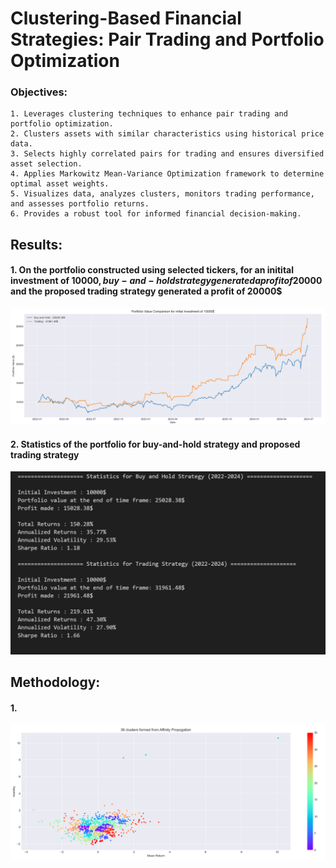 # Clustering-Based Financial Strategies: Pair Trading and Portfolio Optimization

### Objectives: 

    1. Leverages clustering techniques to enhance pair trading and portfolio optimization.
    2. Clusters assets with similar characteristics using historical price data.
    3. Selects highly correlated pairs for trading and ensures diversified asset selection.
    4. Applies Markowitz Mean-Variance Optimization framework to determine optimal asset weights.
    5. Visualizes data, analyzes clusters, monitors trading performance, and assesses portfolio returns.
    6. Provides a robust tool for informed financial decision-making.

## Results:

#### 1. On the portfolio constructed using selected tickers, for an initital investment of 10000$, buy-and-hold strategy generated a profit of 20000$ and the proposed trading strategy generated a profit of 20000$

![](images/comparison.png) 

#### 2. Statistics of the portfolio for buy-and-hold strategy and proposed trading strategy

![Screenshot](images/stats.png) 

## Methodology:  

#### 1.  

![Screenshot](images/affinity.png) 
